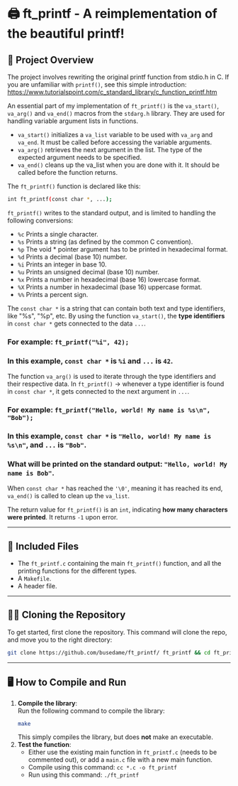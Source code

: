 # 🖨️ **ft_printf - A reimplementation of the beautiful printf!**

## 🚀 **Project Overview**  
The project involves rewriting the original printf function from stdio.h in C.
If you are unfamiliar with `printf()`, see this simple introduction: https://www.tutorialspoint.com/c_standard_library/c_function_printf.htm

An essential part of my implementation of `ft_printf()` is the `va_start()`, `va_arg()` and `va_end()` macros
from the `stdarg.h` library. They are used for handling variable argument lists in functions.
- `va_start()` initializes a `va_list` variable to be used with `va_arg` and `va_end`. It must be called before accessing the variable arguments.
- `va_arg()` retrieves the next argument in the list. The type of the expected argument needs to be specified.
- `va_end()` cleans up the va_list when you are done with it. It should be called before the function returns.

The `ft_printf()` function is declared like this:
```bash
int ft_printf(const char *, ...);
```

`ft_printf()` writes to the standard output, and is limited to handling the following conversions:
- `%c` Prints a single character.
- `%s` Prints a string (as defined by the common C convention).
- `%p` The void * pointer argument has to be printed in hexadecimal format.
- `%d` Prints a decimal (base 10) number.
- `%i` Prints an integer in base 10.
- `%u` Prints an unsigned decimal (base 10) number.
- `%x` Prints a number in hexadecimal (base 16) lowercase format.
- `%X` Prints a number in hexadecimal (base 16) uppercase format.
- `%%` Prints a percent sign.

The `const char *` is a string that can contain both text and type identifiers, like "%s", "%p", etc.
By using the function `va_start()`, the **type identifiers** in `const char *` gets connected to the data `...`.
### For example: `ft_printf("%i", 42);`
### In this example, `const char *` is `%i` and `...` is `42`.

The function `va_arg()` is used to iterate through the type identifiers and their respective data.
In `ft_printf()` -> whenever a type identifier is found in `const char *`, it gets connected to the next argument in `...`.
### For example: `ft_printf("Hello, world! My name is %s\n", "Bob");`
### In this example, `const char *` is `"Hello, world! My name is %s\n"`, and `...` is `"Bob"`.
### What will be printed on the standard output: `"Hello, world! My name is Bob"`.

When `const char *` has reached the `'\0'`, meaning it has reached its end, `va_end()` is called to clean up the `va_list`.

The return value for `ft_printf()` is an `int`, indicating **how many characters were printed**.
It returns `-1` upon error.

---

## 🧰 **Included Files**  
- The `ft_printf.c` containing the main `ft_printf()` function, and all the printing functions for the different types.
- A `Makefile`.
- A header file.

---

## 🧑‍💻 **Cloning the Repository**

To get started, first clone the repository.
This command will clone the repo, and move you to the right directory:
```bash
git clone https://github.com/busedame/ft_printf/ ft_printf && cd ft_printf
```
---

## 🖥️ **How to Compile and Run**  

1. **Compile the library**:  
	Run the following command to compile the library:  
	```bash
	make
	```
	This simply compiles the library, but does **not** make an executable.
2. **Test the function**:
	- Either use the existing main function in `ft_printf.c` (needs to be commented out), or add a `main.c` file with a new main function.
	- Compile using this command: `cc *.c -o ft_printf`
	- Run using this command: `./ft_printf`
